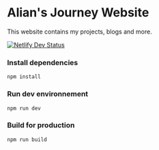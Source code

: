 # Alian's Journey Website
This website contains my projects, blogs and more.

[![Netlify Dev Status](https://api.netlify.com/api/v1/badges/44ecf80d-e9a9-424c-be28-0da94603d206/deploy-status)](https://app.netlify.com/sites/aliandead/deploys)

### Install dependencies
```
npm install
```

### Run dev environnement
```
npm run dev
```

### Build for production
```
npm run build
```